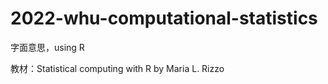 # 2022-whu-computational-statistics
字面意思，using R

教材：Statistical computing with R by Maria L. Rizzo
